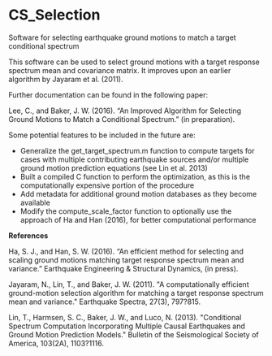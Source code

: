 # CS_Selection
Software for selecting earthquake ground motions to match a target conditional spectrum

This software can be used to select ground motions with a target response spectrum mean and covariance matrix. It improves upon an earlier algorithm by Jayaram et al. (2011).

Further documentation can be found in the following paper:

Lee, C., and Baker, J. W. (2016). “An Improved Algorithm for Selecting Ground Motions to Match a Conditional Spectrum.” (in preparation).



Some potential features to be included in the future are:
* Generalize the get_target_spectrum.m function to compute targets for cases with multiple contributing earthquake sources and/or multiple ground motion prediction equations (see Lin et al. 2013)
* Built a compiled C function to perform the optimization, as this is the computationally expensive portion of the procedure
* Add metadata for additional ground motion databases as they become available
* Modify the compute_scale_factor function to optionally use the approach of Ha and Han (2016), for better computational performance

**References**

Ha, S. J., and Han, S. W. (2016). “An efficient method for selecting and scaling ground motions matching target response spectrum mean and variance.” Earthquake Engineering & Structural Dynamics, (in press).

Jayaram, N., Lin, T., and Baker, J. W. (2011). "A computationally efficient ground-motion selection algorithm for matching a target response spectrum mean and variance." Earthquake Spectra, 27(3), 797?815.

Lin, T., Harmsen, S. C., Baker, J. W., and Luco, N. (2013). "Conditional Spectrum Computation Incorporating Multiple Causal Earthquakes and Ground Motion Prediction Models." Bulletin of the Seismological Society of America, 103(2A), 1103?1116.

